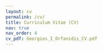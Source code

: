 ```yaml
---
layout: cv
permalink: /cv/
title: Curriculum Vitae (CV)
nav: true
nav_order: 4
cv_pdf: Georgios_I_Orfanidis_CV.pdf
---
```

